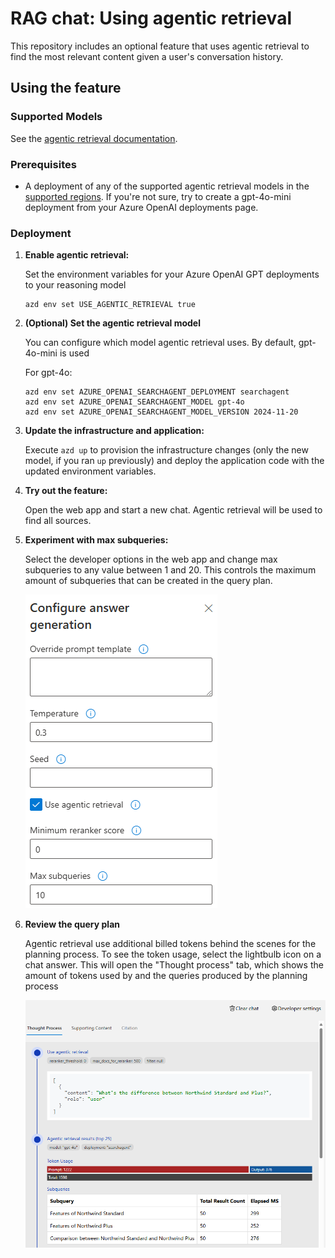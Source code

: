 # RAG chat: Using agentic retrieval

This repository includes an optional feature that uses agentic retrieval to find the most relevant content given a user's conversation history.

## Using the feature

### Supported Models

See the [agentic retrieval documentation](https://learn.microsoft.com/en-us/azure/search/search-agentic-retrieval-how-to-create).

### Prerequisites

* A deployment of any of the supported agentic retrieval models in the [supported regions](https://learn.microsoft.com/azure/ai-services/openai/concepts/models#standard-deployment-model-availability). If you're not sure, try to create a gpt-4o-mini deployment from your Azure OpenAI deployments page.

### Deployment

1. **Enable agentic retrieval:**

   Set the environment variables for your Azure OpenAI GPT deployments to your reasoning model


   ```shell
   azd env set USE_AGENTIC_RETRIEVAL true
   ```

2. **(Optional) Set the agentic retrieval model**

   You can configure which model agentic retrieval uses. By default, gpt-4o-mini is used

   For gpt-4o:
   ```shell
   azd env set AZURE_OPENAI_SEARCHAGENT_DEPLOYMENT searchagent
   azd env set AZURE_OPENAI_SEARCHAGENT_MODEL gpt-4o
   azd env set AZURE_OPENAI_SEARCHAGENT_MODEL_VERSION 2024-11-20
   ```

3. **Update the infrastructure and application:**

   Execute `azd up` to provision the infrastructure changes (only the new model, if you ran `up` previously) and deploy the application code with the updated environment variables.

4. **Try out the feature:**

   Open the web app and start a new chat. Agentic retrieval will be used to find all sources.

5. **Experiment with max subqueries:**

   Select the developer options in the web app and change max subqueries to any value between 1 and 20. This controls the maximum amount of subqueries that can be created in the query plan.

   ![Max subqueries screenshot](./images/max-subqueries.png)

6. **Review the query plan**

   Agentic retrieval use additional billed tokens behind the scenes for the planning process.
   To see the token usage, select the lightbulb icon on a chat answer. This will open the "Thought process" tab, which shows the amount of tokens used by and the queries produced by the planning process

   ![Thought process token usage](./images/query-plan.png)
